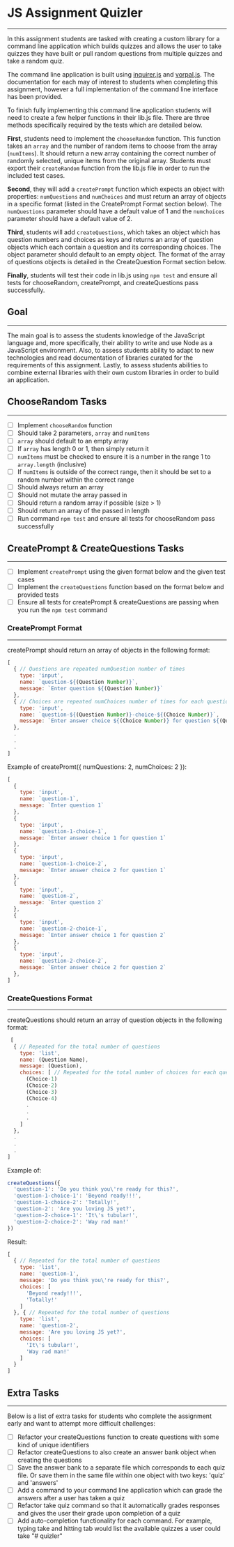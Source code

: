 # JS Assignment Quizler
---
In this assignment students are tasked with creating a custom library for a command line application
which builds quizzes and allows the user to take quizzes they have built or pull
random questions from multiple quizzes and take a random quiz.

The command line application is built using [inquirer.js](https://github.com/SBoudrias/Inquirer.js/)
and [vorpal.js](https://github.com/dthree/vorpal/wiki). The documentation for each may of interest to students when
completing this assignment, however a full implementation of the command line
interface has been provided.

To finish fully implementing this command line application students will need to create a few helper functions in their lib.js file. There are three methods specifically required by the tests which are detailed below.

**First**, students need to implement the ```chooseRandom``` function. This function takes an ```array``` and the number of random items to choose from the array (```numItems```). It should return a new array containing the correct number of randomly selected, unique items from the original array. Students must export their ```createRandom``` function from the lib.js file in order to run the included test cases.

**Second**, they will add a ```createPrompt``` function which expects an object with properties: ```numQuestions``` and ```numChoices``` and must return an array of objects in a specific format (listed in the CreatePrompt Format section below). The ```numQuestions``` parameter should have a default value of 1 and the ```numchoices``` parameter should have a default value of 2.

**Third**, students will add ```createQuestions```, which takes an object which has question numbers and choices as keys and returns an array of question objects which each contain a question and its corresponding choices. The object parameter should default to an empty object. The format of the array of questions objects is detailed in the CreateQuestion Format section below.

**Finally**, students will test their code in lib.js using ```npm test``` and ensure all tests for chooseRandom, createPrompt, and createQuestions pass successfully.

## Goal
---
The main goal is to assess the students knowledge of the JavaScript language and,
more specifically, their ability to write and use Node as a JavaScript environment.
Also, to assess students ability to adapt to new technologies and read documentation
of libraries curated for the requirements of this assignment. Lastly, to assess students 
abilities to combine external libraries with their own custom libraries in order to 
build an application.

## ChooseRandom Tasks
---
- [ ] Implement ```chooseRandom``` function
- [ ] Should take 2 parameters, ```array``` and ```numItems```
- [ ] ```array``` should default to an empty array
- [ ] If ```array``` has length 0 or 1, then simply return it
- [ ] ```numItems``` must be checked to ensure it is a number in the range 1 to ```array.length``` (inclusive)
- [ ] If ```numItems``` is outside of the correct range, then it should be set to a random number within the correct range
- [ ] Should always return an array
- [ ] Should not mutate the array passed in
- [ ] Should return a random array if possible (size > 1)
- [ ] Should return an array of the passed in length
- [ ] Run command ```npm test``` and ensure all tests for chooseRandom pass successfully

## CreatePrompt & CreateQuestions Tasks
---
- [ ] Implement ```createPrompt``` using the given format below and the given test cases
- [ ] Implement the ```createQuestions``` function based on the format below and provided tests
- [ ] Ensure all tests for createPrompt & createQuestions are passing when you run the ```npm test``` command

### CreatePrompt Format

---

createPrompt should return an array of objects in the following format:

``` javascript
[
  { // Questions are repeated numQuestion number of times
    type: 'input',
    name: `question-${(Question Number)}`,
    message: `Enter question ${(Question Number)}`
  },
  { // Choices are repeated numChoices number of times for each question
    type: 'input',
    name: `question-${(Question Number)}-choice-${(Choice Number)}`,
    message: `Enter answer choice ${(Choice Number)} for question ${(Question Number)}`
  },
  .
  .
  .
]
```

Example of createPromt({ numQuestions: 2, numChoices: 2 }):

``` javascript
[
  {
    type: 'input',
    name: `question-1`,
    message: `Enter question 1`
  },
  {
    type: 'input',
    name: `question-1-choice-1`,
    message: `Enter answer choice 1 for question 1`
  },
  {
    type: 'input',
    name: `question-1-choice-2`,
    message: `Enter answer choice 2 for question 1`
  },
  {
    type: 'input',
    name: `question-2`,
    message: `Enter question 2`
  },
  {
    type: 'input',
    name: `question-2-choice-1`,
    message: `Enter answer choice 1 for question 2`
  },
  {
    type: 'input',
    name: `question-2-choice-2`,
    message: `Enter answer choice 2 for question 2`
  },
]
```

### CreateQuestions Format

---

createQuestions should return an array of question objects in the following format:

``` javascript
 [
  { // Repeated for the total number of questions
    type: 'list',
    name: (Question Name),
    message: (Question),
    choices: [ // Repeated for the total number of choices for each question
      (Choice-1)
      (Choice-2)
      (Choice-3)
      (Choice-4)
      .
      .
      .
    ]
  },
  .
  .
  .
]
```

Example of:

``` javascript
createQuestions({
  'question-1': 'Do you think you\'re ready for this?',
  'question-1-choice-1': 'Beyond ready!!!',
  'question-1-choice-2': 'Totally!',
  'question-2': 'Are you loving JS yet?',
  'question-2-choice-1': 'It\'s tubular!',
  'question-2-choice-2': 'Way rad man!'
})
```

Result:

``` javascript
[
  { // Repeated for the total number of questions
    type: 'list',
    name: 'question-1',
    message: 'Do you think you\'re ready for this?',
    choices: [
      'Beyond ready!!!',
      'Totally!'
    ]
  }, { // Repeated for the total number of questions
    type: 'list',
    name: 'question-2',
    message: 'Are you loving JS yet?',
    choices: [
      'It\'s tubular!',
      'Way rad man!'
    ]
  }
]
```


## Extra Tasks
---
Below is a list of extra tasks for students who complete the assignment early and want to attempt more difficult challenges:

- [ ] Refactor your createQuestions function to create questions with some kind of unique identifiers
- [ ] Refactor createQuestions to also create an answer bank object when creating the questions
- [ ] Save the answer bank to a separate file which corresponds to each quiz file. Or save them in the same file within one object with two keys: 'quiz' and 'answers'
- [ ] Add a command to your command line application which can grade the answers after a user has taken a quiz
- [ ] Refactor take quiz command so that it automatically grades responses and gives the user their grade upon completion of a quiz
- [ ] Add auto-completion functionality for each command. For example, typing take and hitting tab would list the available quizzes a user could take
"# quizler" 
